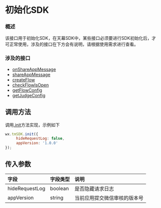 # 初始化SDK

### **概述**

该接口用于初始化SDK，在天幕SDK中，某些接口必须要进行SDK初始化后，才可正常使用，涉及的接口在下方会有说明，请根据使用需求进行查看。

### **涉及的接口**

* [onShareAppMessage](../../game-set/dev-guide/dev-sharing/onshareappmessage.md)
* [shareAppMessage](../../game-set/dev-guide/dev-sharing/shareappmessage.md)
* [createFlow](componentization/createflow/)
* [checkFlowIsOpen](componentization/get-ad-position-status.md)
* [getFlowConfig](componentization/api/get-ad-position-config.md)
* [getJudgeConfig](../../game-set/dev-guide/function-switch.md)

## **调用方法**

调用[.init](initialization.md)方法实现，示例如下

```javascript
wx.tmSDK.init({
     hideRequestLog: false,
     appVersion: '1.0.0'
});
```

## **传入参数**

| 字段 | 字段类型 | 说明 |
| :--- | :--- | :--- |
| hideRequestLog | boolean | 是否隐藏请求日志 |
| appVersion | string | 当前应用提交微信审核的版本号 |

